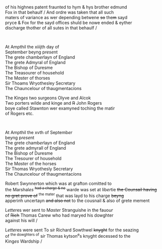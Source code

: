 ---
---
<div><div><p>of his highnes patent fraunted to hym &amp; hys brother edm<i>u</i>nd
		<br />Fox in that behaulf / And ordre was taken that all such
		<br />maters of variance as wer depending betwene <del>so</del> the<del>m</del> sayd
		<br />pryce &amp; Fox for the sayd offices shuld be nowe ended &amp; eyther
		<br />discharge thother of all sutes in that behaulf /
	</p>
<br /></div>
   <div>
      <p>
		At Ampthil the xiiijth day of
		<br />Septemb<i>er</i> beyng p<i>rese</i>nt
		<br />The grete chamb<i>er</i>layn of England
		<br />The grete Admyral of England
		<br />The Bishop of Duresme
		<br />The Treasourer of household
		<br />The M<i>aste</i>r of thorses
		<br />S<i>ir</i> Thoams Wryothesley Secretary
		<br />The Chauncelo<i>ur</i> of thaugmentac<i>i</i>ons
	</p>
      <p>
		The King<i>es</i> two surgeons Olyve and Alcok
		<br />Two porters wilde and kinge and <del>R</del> John Rogers
		<br />boye called Stawnton wer examyned toching the matir
		<br />of Rogers etc.
	</p>
<br /></div>
   <div>
      <p>
		At Ampthil the xvth of Septemb<i>er</i>
		<br />beyng p<i>rese</i>nt
		<br />The grete chamb<i>er</i>layn of England
		<br />The grete admyrall of England
		<br />The Bishop of Duresme
		<br />The Tresourer of household
		<br />The M<i>aste</i>r of the horses
		<br />S<i>ir</i> Thomas Wryothesly Secretary
		<br />The Chauncelo<i>ur</i> of thaugmentac<i>i</i>ons
	</p>
      <p>
		Robert Swynnerton which was at grafton comitted to
		<br />the Marshal<i>es</i> <sup><del>had a charge &amp; no</del></sup> warde was set at lib<i>er</i>tie <del>the Counsail having
		<br />no gret prove of</del> <sup>the mater</sup> that was layd to his charge <del>beyng</del>
		<br />apperi<i>n</i>h uncertayn <del>and also not</del> to the cousnail &amp; also of grete mement
	</p>
      <p>
		L<i>ette</i>res wer sent to M<i>aste</i>r Stranguishe in the fauo<i>ur</i>
		<br />of <del>Rich</del> Thomas Carew who had maryed his dowghter
		<br />against his will /
	</p>
      <p>
		L<i>ette</i>res were sent To s<i>i</i>r Richard Sowthwel <del>knyght</del> for the seazing
		<br />of <sup>the dowghters of</sup> s<i>ir</i> Thomas kytson<sup>e</sup>s knyght decessed to the
		<br />King<i>es</i> Wardship /
	</p>
<br /></div>
</div>